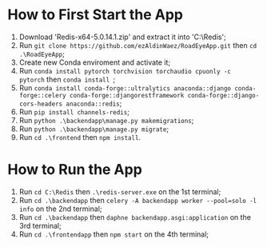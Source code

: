 # How to First Start the App

1. Download 'Redis-x64-5.0.14.1.zip' and extract it into 'C:\Redis';
2. Run `git clone https://github.com/ezAldinWaez/RoadEyeApp.git` then `cd .\RoadEyeApp`;
4. Create new Conda enviroment and activate it;
5. Run `conda install pytorch torchvision torchaudio cpuonly -c pytorch` then `conda install `;
6. Run `conda install conda-forge::ultralytics anaconda::django conda-forge::celery conda-forge::djangorestframework conda-forge::django-cors-headers anaconda::redis`;
7. Run `pip install channels-redis`;
9. Run `python .\backendapp\manage.py makemigrations`;
10. Run `python .\backendapp\manage.py migrate`;
11. Run `cd .\frontend` then `npm install`.

# How to Run the App

1. Run `cd C:\Redis` then `.\redis-server.exe` on the 1st terminal;
2. Run `cd .\backendapp` then `celery -A backendapp worker --pool=solo -l info` on the 2nd terminal;
3. Run `cd .\backendapp` then `daphne backendapp.asgi:application` on the 3rd terminal;
4. Run `cd .\frontendapp` then `npm start` on the 4th terminal;
